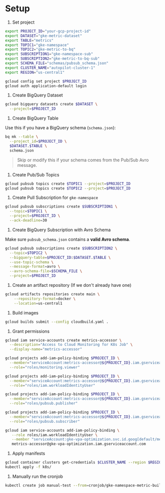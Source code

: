 # Setup

1. Set project 

```sh
export PROJECT_ID="your-gcp-project-id"
export DATASET="gke-metric-dataset"
export TABLE="metrics"
export TOPIC1="gke-namespace"
export TOPIC2="gke-metric-to-bq"
export SUBSCRIPTION1="gke-namespace-sub"
export SUBSCRIPTION2="gke-metric-to-bq-sub"
export SCHEMA_FILE="schemas/pubsub_schema.json"
export CLUSTER_NAME="autopilot-cluster-1"
export REGION="us-central1"

gcloud config set project $PROJECT_ID
gcloud auth application-default login
```

1. Create BigQuery Dataset

```bash
gcloud bigquery datasets create $DATASET \
  --project=$PROJECT_ID
```

1. Create BigQuery Table

Use this if you have a BigQuery schema (`schema.json`):

```bash
bq mk --table \
  --project_id=$PROJECT_ID \
  $DATASET.$TABLE \
  schema.json
```

> Skip or modify this if your schema comes from the Pub/Sub Avro message.


1. Create Pub/Sub Topics

```bash
gcloud pubsub topics create $TOPIC1 --project=$PROJECT_ID
gcloud pubsub topics create $TOPIC2 --project=$PROJECT_ID
```

1. Create Pull Subscription for `gke-namespace`

```bash
gcloud pubsub subscriptions create $SUBSCRIPTION1 \
  --topic=$TOPIC1 \
  --project=$PROJECT_ID \
  --ack-deadline=30
```

1. Create BigQuery Subscription with Avro Schema

Make sure `pubsub_schema.json` contains a **valid Avro schema**.

```bash
gcloud pubsub subscriptions create $SUBSCRIPTION2 \
  --topic=$TOPIC2 \
  --bigquery-table=$PROJECT_ID:$DATASET.$TABLE \
  --use-topic-schema \
  --message-format=avro \
  --avro-schema-file=$SCHEMA_FILE \
  --project=$PROJECT_ID
```

1. Create an artifact repository (If we don't already have one)

```sh
gcloud artifacts repositories create main \
    --repository-format=docker \
    --location=us-central1
```

1. Build images

```sh
gcloud builds submit --config cloudbuild.yaml .
```

1. Grant permissions

```sh
gcloud iam service-accounts create metrics-accessor \
  --description="Access to Cloud Monitoring for K8s Job" \
  --display-name="metrics-accessor"

gcloud projects add-iam-policy-binding $PROJECT_ID \
  --member="serviceAccount:metrics-accessor@${PROJECT_ID}.iam.gserviceaccount.com" \
  --role="roles/monitoring.viewer"

gcloud projects add-iam-policy-binding $PROJECT_ID \
  --member="serviceAccount:metrics-accessor@${PROJECT_ID}.iam.gserviceaccount.com" \
  --role="roles/iam.workloadIdentityUser"

gcloud projects add-iam-policy-binding $PROJECT_ID \
  --member="serviceAccount:metrics-accessor@${PROJECT_ID}.iam.gserviceaccount.com" \
  --role="roles/pubsub.publisher"

gcloud projects add-iam-policy-binding $PROJECT_ID \
  --member="serviceAccount:metrics-accessor@${PROJECT_ID}.iam.gserviceaccount.com" \
  --role="roles/pubsub.subscriber"

gcloud iam service-accounts add-iam-policy-binding \
   --role roles/iam.workloadIdentityUser \
   --member "serviceAccount:gke-vpa-optimization.svc.id.goog[default/metrics-job]" \
   metrics-accessor@gke-vpa-optimization.iam.gserviceaccount.com

```

1. Apply manifests

```sh
gcloud container clusters get-credentials $CLUSTER_NAME --region $REGION --project $PROJECT_ID
kubectl apply -f k8s/
```

1. Manually run the cronjob

```sh
kubectl create job manual-test --from=cronjob/gke-namespace-metric-builder-cronjob
```
